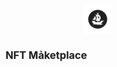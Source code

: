 <p align="center">
<img src="/assets/logo02.png" alt="Alt text logo" title="Logo" width="80px" height="80px">
</p>

# NFT Mảketplace
